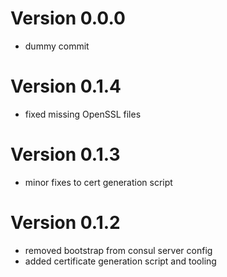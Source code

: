 # Version 0.0.0

  - dummy commit
  
# Version 0.1.4

  - fixed missing OpenSSL files

# Version 0.1.3

  - minor fixes to cert generation script

# Version 0.1.2

  - removed bootstrap from consul server config
  - added certificate generation script and tooling
